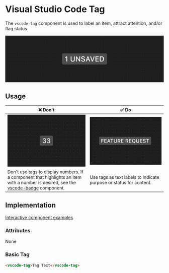 # Visual Studio Code Tag

The `vscode-tag` component is used to label an item, attract attention, and/or flag status.

![Tag hero](/docs/assets/images/tag-hero.png)

## Usage

| ❌ Don't                                                                                                                                                  | ✅ Do                                                              |
| --------------------------------------------------------------------------------------------------------------------------------------------------------- | ------------------------------------------------------------------ |
| ![A tag incorrectly displaying numbers](/docs/assets/images/tag-dont-1.png)                                                                               | ![A tag using a text label](/docs/assets/images/tag-do-1.png)      |
| Don't use tags to display numbers. If a component that highlights an item with a number is desired, see the [vscode-badge](../badge/README.md) component. | Use tags as text labels to indicate purpose or status for content. |

## Implementation

[Interactive component examples](https://codesandbox.io/s/tag-sample-3z2l6e?file=/index.html)

### Attributes

None

### Basic Tag

```html
<vscode-tag>Tag Text</vscode-tag>
```
